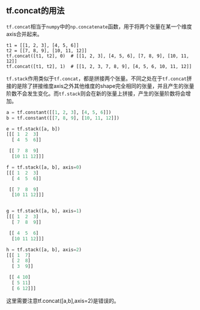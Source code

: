 

## tf.concat的用法

`tf.concat`相当于`numpy`中的`np.concatenate`函数，用于将两个张量在某一个维度axis合并起来。

```
t1 = [[1, 2, 3], [4, 5, 6]]
t2 = [[7, 8, 9], [10, 11, 12]]
tf.concat([t1, t2], 0)  # [[1, 2, 3], [4, 5, 6], [7, 8, 9], [10, 11, 12]]
tf.concat([t1, t2], 1)  # [[1, 2, 3, 7, 8, 9], [4, 5, 6, 10, 11, 12]]
```

`tf.stack`作用类似于`tf.concat`，都是拼接两个张量。不同之处在于`tf.concat`拼接的是除了拼接维度axis之外其他维度的shape完全相同的张量，并且产生的张量阶数不会发生变化。而`tf.stack`则会在新的张量上拼接，产生的张量阶数将会增加。

```PYTHON
a = tf.constant([[1, 2, 3], [4, 5, 6]])
b = tf.constant([[7, 8, 9], [10, 11, 12]])

e = tf.stack([a, b])
[[[ 1  2  3]
  [ 4  5  6]]

 [[ 7  8  9]
  [10 11 12]]]

f = tf.stack([a, b], axis=0)
[[[ 1  2  3]
  [ 4  5  6]]

 [[ 7  8  9]
  [10 11 12]]]


g = tf.stack([a, b], axis=1)
[[[ 1  2  3]
  [ 7  8  9]]

 [[ 4  5  6]
  [10 11 12]]]

h = tf.stack([a, b], axis=2)
[[[ 1  7]
  [ 2  8]
  [ 3  9]]

 [[ 4 10]
  [ 5 11]
  [ 6 12]]]
```

这里需要注意tf.concat([a,b],axis=2)是错误的。